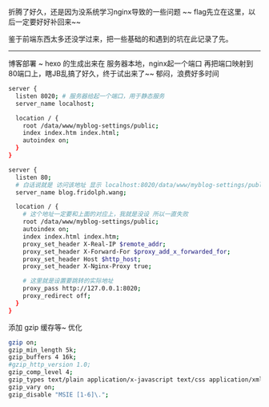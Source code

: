 折腾了好久，还是因为没系统学习nginx导致的一些问题 ~~ flag先立在这里，以后一定要好好补回来~~

鉴于前端东西太多还没学过来，把一些基础的和遇到的坑在此记录了先。

---

博客部署 ~ hexo 的生成出来在 服务器本地，nginx起一个端口 再把端口映射到80端口上，瞎JB乱搞了好久，终于试出来了~~ 郁闷，浪费好多时间

```bash
server {
  listen 8020; # 服务器给起一个端口，用于静态服务
  server_name localhost;

  location / {
    root /data/www/myblog-settings/public;
    index index.htm index.html;
    autoindex on;
  }
}

server {
  listen 80;
  # 白话说就是 访问该地址 显示 localhost:8020/data/www/myblog-settings/public 上的东西
  server_name blog.fridolph.wang; 

  location / {
    # 这个地址一定要和上面的对应上，我就是没设 所以一直失败
    root /data/www/myblog-settings/public; 
    autoindex on;
    index index.html index.htm;
    proxy_set_header X-Real-IP $remote_addr;
    proxy_set_header X-Forward-For $proxy_add_x_forwarded_for;
    proxy_set_header Host $http_host;
    proxy_set_header X-Nginx-Proxy true;

    # 这里就是设置要跳转的实际地址
    proxy_pass http://127.0.0.1:8020;
    proxy_redirect off;
  }
}
```

添加 gzip 缓存等~ 优化

```bash
gzip on;
gzip_min_length 5k;
gzip_buffers 4 16k;
#gzip_http_version 1.0;
gzip_comp_level 4;
gzip_types text/plain application/x-javascript text/css application/xml text/javascript application/x-httpd-php image/jpg image/webp image/jpeg image/gif image/png;
gzip_vary on;
gzip_disable "MSIE [1-6]\.";
```